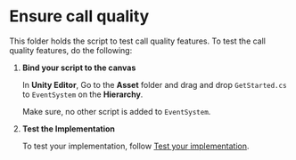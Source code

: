 # Ensure call quality

This folder holds the script to test call quality features. To test the call quality features, do the following:

1. **Bind your script to the canvas**

    In **Unity Editor**, Go to the **Asset** folder and drag and drop `GetStarted.cs` to `EventSystem` on the **Hierarchy**.

    Make sure, no other script is added to `EventSystem`.

1. **Test the Implementation**

    To test your implementation, follow [Test your implementation](https://docs.agora.io/en/video-calling/develop/ensure-call-quality?platform=unity#test-your-implementation).